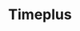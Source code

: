 ---
title: Timeplus
categories:
  - relational-database
docs:
  - id: java
    url: https://java.testcontainers.org/modules/databases/timeplus/
    maintainer: core
    example: |
      ```java
      var timeplus = new TimeplusContainer(DockerImageName.parse("timeplus/timeplusd:2.3.21"));
      timeplus.start();
      ```
    installation: |
      ```xml
      <dependency>
          <groupId>org.testcontainers</groupId>
          <artifactId>timeplus</artifactId>
          <version>1.20.2</version>
          <scope>test</scope>
      </dependency>
      ```
description: |
  Timeplus is a simple, powerful, and cost-efficient stream processing platform.
---